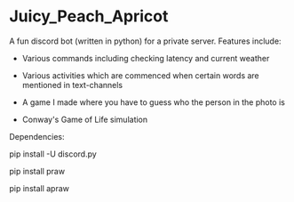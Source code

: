 # Juicy_Peach_Apricot

A fun discord bot (written in python) for a private server. Features include:

* Various commands including checking latency and current weather

* Various activities which are commenced when certain words are mentioned in text-channels

* A game I made where you have to guess who the person in the photo is

* Conway's Game of Life simulation


Dependencies:

pip install -U discord.py

pip install praw

pip install apraw

